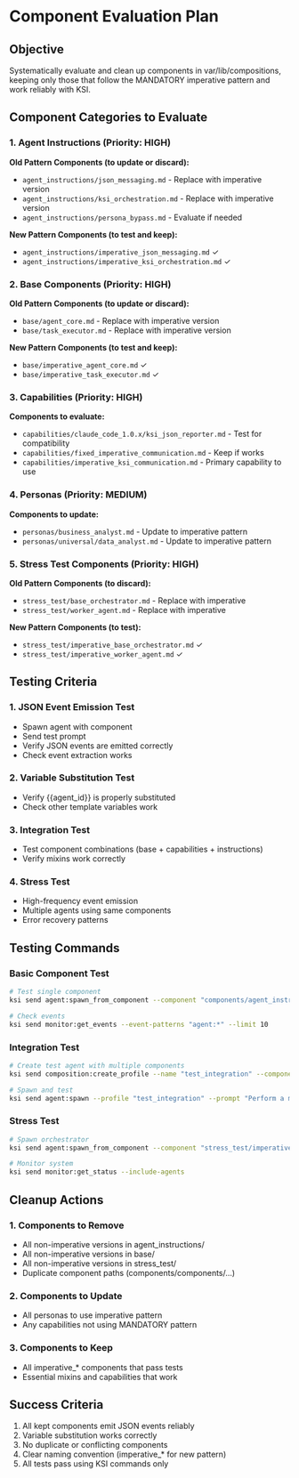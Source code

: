 # Component Evaluation Plan

## Objective
Systematically evaluate and clean up components in var/lib/compositions, keeping only those that follow the MANDATORY imperative pattern and work reliably with KSI.

## Component Categories to Evaluate

### 1. Agent Instructions (Priority: HIGH)
**Old Pattern Components (to update or discard):**
- `agent_instructions/json_messaging.md` - Replace with imperative version
- `agent_instructions/ksi_orchestration.md` - Replace with imperative version
- `agent_instructions/persona_bypass.md` - Evaluate if needed

**New Pattern Components (to test and keep):**
- `agent_instructions/imperative_json_messaging.md` ✓
- `agent_instructions/imperative_ksi_orchestration.md` ✓

### 2. Base Components (Priority: HIGH)
**Old Pattern Components (to update or discard):**
- `base/agent_core.md` - Replace with imperative version
- `base/task_executor.md` - Replace with imperative version

**New Pattern Components (to test and keep):**
- `base/imperative_agent_core.md` ✓
- `base/imperative_task_executor.md` ✓

### 3. Capabilities (Priority: HIGH)
**Components to evaluate:**
- `capabilities/claude_code_1.0.x/ksi_json_reporter.md` - Test for compatibility
- `capabilities/fixed_imperative_communication.md` - Keep if works
- `capabilities/imperative_ksi_communication.md` - Primary capability to use

### 4. Personas (Priority: MEDIUM)
**Components to update:**
- `personas/business_analyst.md` - Update to imperative pattern
- `personas/universal/data_analyst.md` - Update to imperative pattern

### 5. Stress Test Components (Priority: HIGH)
**Old Pattern Components (to discard):**
- `stress_test/base_orchestrator.md` - Replace with imperative
- `stress_test/worker_agent.md` - Replace with imperative

**New Pattern Components (to test):**
- `stress_test/imperative_base_orchestrator.md` ✓
- `stress_test/imperative_worker_agent.md` ✓

## Testing Criteria

### 1. JSON Event Emission Test
- Spawn agent with component
- Send test prompt
- Verify JSON events are emitted correctly
- Check event extraction works

### 2. Variable Substitution Test
- Verify {{agent_id}} is properly substituted
- Check other template variables work

### 3. Integration Test
- Test component combinations (base + capabilities + instructions)
- Verify mixins work correctly

### 4. Stress Test
- High-frequency event emission
- Multiple agents using same components
- Error recovery patterns

## Testing Commands

### Basic Component Test
```bash
# Test single component
ksi send agent:spawn_from_component --component "components/agent_instructions/imperative_json_messaging" --prompt "Test JSON emission"

# Check events
ksi send monitor:get_events --event-patterns "agent:*" --limit 10
```

### Integration Test
```bash
# Create test agent with multiple components
ksi send composition:create_profile --name "test_integration" --components '["base/imperative_agent_core", "capabilities/imperative_ksi_communication", "agent_instructions/imperative_json_messaging"]'

# Spawn and test
ksi send agent:spawn --profile "test_integration" --prompt "Perform a multi-step task"
```

### Stress Test
```bash
# Spawn orchestrator
ksi send agent:spawn_from_component --component "stress_test/imperative_base_orchestrator" --prompt "Run stress test with 3 workers"

# Monitor system
ksi send monitor:get_status --include-agents
```

## Cleanup Actions

### 1. Components to Remove
- All non-imperative versions in agent_instructions/
- All non-imperative versions in base/
- All non-imperative versions in stress_test/
- Duplicate component paths (components/components/...)

### 2. Components to Update
- All personas to use imperative pattern
- Any capabilities not using MANDATORY pattern

### 3. Components to Keep
- All imperative_* components that pass tests
- Essential mixins and capabilities that work

## Success Criteria
1. All kept components emit JSON events reliably
2. Variable substitution works correctly
3. No duplicate or conflicting components
4. Clear naming convention (imperative_* for new pattern)
5. All tests pass using KSI commands only